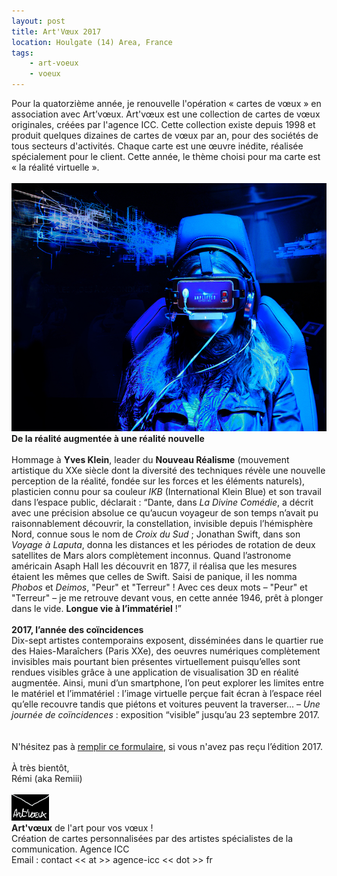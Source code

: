 ```yaml
---
layout: post
title: Art'Vœux 2017
location: Houlgate (14) Area, France
tags:
    - art-voeux
    - voeux
---
```


Pour la quatorzième année, je renouvelle l'opération « cartes de vœux » en association avec Art’vœux. Art'vœux est une collection de cartes de vœux originales, créées par l'agence ICC. Cette collection existe depuis 1998 et produit quelques dizaines de cartes de vœux par an, pour des sociétés de tous secteurs d'activités. Chaque carte est une œuvre inédite, réalisée spécialement pour le client. Cette année, le thème choisi pour ma carte est « la réalité virtuelle ».<br>
<br>
<img src="/assets/images/blog/image00054.jpg" class="img-responsive"/><br>
<b>De la réalité augmentée à une réalité nouvelle</b><br>
<br>
Hommage à <b>Yves Klein</b>, leader du  <b>Nouveau Réalisme</b> (mouvement artistique du XXe siècle dont la diversité des techniques révèle une nouvelle perception de la réalité, fondée sur les forces et les éléments naturels), plasticien connu pour sa couleur <i>IKB</i> (International Klein Blue) et son travail dans l’espace public, déclarait : “Dante, dans <i>La Divine Comédie</i>, a décrit avec une précision absolue ce qu’aucun voyageur de son temps n’avait pu raisonnablement découvrir, la constellation, invisible depuis l’hémisphère Nord, connue sous le nom de <i>Croix du Sud</i> ; Jonathan Swift, dans son <i>Voyage à Laputa</i>, donna les distances et les périodes de rotation de deux satellites de Mars alors complètement inconnus. Quand l’astronome américain Asaph Hall les découvrit en 1877, il réalisa que les mesures étaient les mêmes que celles de Swift. Saisi de panique, il les nomma <i>Phobos</i> et <i>Deimos</i>, "Peur" et "Terreur" ! Avec ces deux mots – "Peur" et "Terreur" – je me retrouve devant vous, en cette année 1946, prêt à plonger dans le vide. <b>Longue vie à l’immatériel</b> !”<br>
<br>
<b>2017, l’année des coïncidences</b><br>
Dix-sept artistes contemporains exposent, disséminées dans le quartier rue des Haies-Maraîchers (Paris XXe), des oeuvres numériques complètement invisibles mais pourtant bien présentes virtuellement puisqu’elles sont rendues visibles grâce à une application de visualisation 3D en réalité augmentée. Ainsi, muni d’un smartphone, l’on peut explorer les limites entre le matériel et l’immatériel : l’image virtuelle perçue fait écran à l’espace réel qu’elle recouvre tandis que piétons et voitures peuvent la traverser... – <i>Une journée de coïncidences</i> : exposition “visible” jusqu’au 23 septembre 2017.<br />
<br>
<br>
N'hésitez pas à <a href="http://eepurl.com/cdpOv" target="_blank" hreflang="fr">remplir ce formulaire</a>, si vous n'avez pas reçu l’édition 2017.<br>
<br>
À très bientôt,<br>
Rémi (aka Remiii)<br>
<br>
<img src="/assets/images/blog/Logos/LogoArtVoeux_1.png" alt="logo art-voeux" /><br>
**Art'vœux** de l'art pour vos vœux !<br>
Création de cartes personnalisées par des artistes spécialistes de la communication. Agence ICC<br>
Email : contact << at >> agence-icc << dot >> fr

